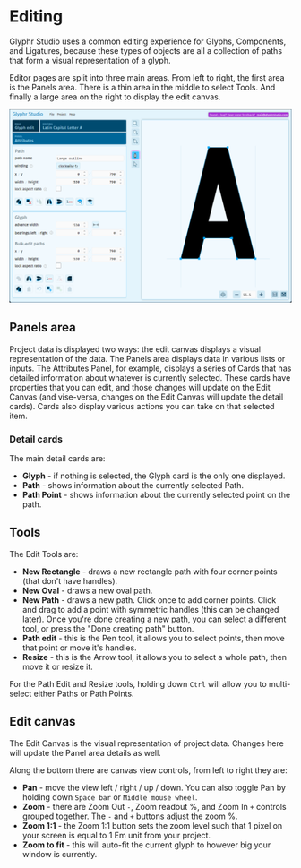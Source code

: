 # Editing
Glyphr Studio uses a common editing experience for Glyphs, Components, and Ligatures, 
because these types of objects are all a collection of paths that form a visual 
representation of a glyph.

Editor pages are split into three main areas.  From left to right, the first area is 
the Panels area. There is a thin area in the middle to select Tools. And finally 
a large area on the right to display the edit canvas.

![Editor page](../img/editing_overview.png)

## Panels area
Project data is displayed two ways: the edit canvas displays a visual representation 
of the data.  The Panels area displays data in various lists or inputs. The Attributes 
Panel, for example, displays a series of Cards that has detailed information about 
whatever is currently selected. These cards have properties that you can edit, and 
those changes will update on the Edit Canvas (and vise-versa, changes on the Edit Canvas
will update the detail cards). Cards also display various actions you can take on that 
selected item.

### Detail cards
The main detail cards are:
 - **Glyph** - if nothing is selected, the Glyph card is the only one displayed.
 - **Path** - shows information about the currently selected Path.
 - **Path Point** - shows information about the currently selected point on the path.


## Tools
The Edit Tools are:
 - **New Rectangle** - draws a new rectangle path with four corner points (that don't have handles).
 - **New Oval** - draws a new oval path.
 - **New Path** - draws a new path. Click once to add corner points. Click and drag to add a point with symmetric handles (this can be changed later). Once you're done creating a new path, you can select a different tool, or press the "Done creating path" button.
 - **Path edit** - this is the Pen tool, it allows you to select points, then move that point or move it's handles.
 - **Resize** - this is the Arrow tool, it allows you to select a whole path, then move it or resize it.

For the Path Edit and Resize tools, holding down `Ctrl` will allow you to multi-select 
either Paths or Path Points.

## Edit canvas
The Edit Canvas is the visual representation of project data. Changes here will update 
the Panel area details as well. 

Along the bottom there are canvas view controls, from left to right they are:

 - **Pan** - move the view left / right / up / down. You can also toggle Pan by holding down `Space bar` or `Middle mouse wheel`.
 - **Zoom** - there are Zoom Out `-`, Zoom readout %, and Zoom In `+` controls grouped together. The `-` and `+` buttons adjust the zoom %.
 - **Zoom 1:1** - the Zoom 1:1 button sets the zoom level such that 1 pixel on your screen is equal to 1 Em unit from your project.
 - **Zoom to fit** - this will auto-fit the current glyph to however big your window is currently.